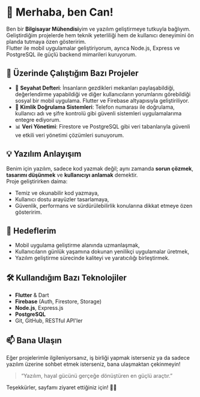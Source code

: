 # 👋 Merhaba, ben Can!

Ben bir **Bilgisayar Mühendisi**yim ve yazılım geliştirmeye tutkuyla bağlıyım. Geliştirdiğim projelerde hem teknik yeterliliği hem de kullanıcı deneyimini ön planda tutmaya özen gösteririm.  
Flutter ile mobil uygulamalar geliştiriyorum, ayrıca Node.js, Express ve PostgreSQL ile güçlü backend mimarileri kuruyorum.

## 🚀 Üzerinde Çalıştığım Bazı Projeler

- 📱 **Seyahat Defteri**: İnsanların gezdikleri mekanları paylaşabildiği, değerlendirme yapabildiği ve diğer kullanıcıların yorumlarını görebildiği sosyal bir mobil uygulama. Flutter ve Firebase altyapısıyla geliştiriliyor.
- 🔐 **Kimlik Doğrulama Sistemleri**: Telefon numarası ile doğrulama, kullanıcı adı ve şifre kontrolü gibi güvenli sistemleri uygulamalarıma entegre ediyorum.
- 📊 **Veri Yönetimi**: Firestore ve PostgreSQL gibi veri tabanlarıyla güvenli ve etkili veri yönetimi çözümleri sunuyorum.

## 💡 Yazılım Anlayışım

Benim için yazılım, sadece kod yazmak değil; aynı zamanda **sorun çözmek**, **tasarımı düşünmek** ve **kullanıcıyı anlamak** demektir.  
Proje geliştirirken daima:

- Temiz ve okunabilir kod yazmaya,
- Kullanıcı dostu arayüzler tasarlamaya,
- Güvenlik, performans ve sürdürülebilirlik konularına dikkat etmeye özen gösteririm.

## 🎯 Hedeflerim

- Mobil uygulama geliştirme alanında uzmanlaşmak,
- Kullanıcıların günlük yaşamına dokunan yenilikçi uygulamalar üretmek,
- Yazılım geliştirme sürecinde kaliteyi ve yaratıcılığı birleştirmek.

## 🛠️ Kullandığım Bazı Teknolojiler

- **Flutter** & Dart
- **Firebase** (Auth, Firestore, Storage)
- **Node.js**, Express.js
- **PostgreSQL**
- Git, GitHub, RESTful API'ler

## 📫 Bana Ulaşın

Eğer projelerimle ilgileniyorsanız, iş birliği yapmak isterseniz ya da sadece yazılım üzerine sohbet etmek isterseniz, bana ulaşmaktan çekinmeyin!

> “Yazılım, hayal gücünü gerçeğe dönüştüren en güçlü araçtır.”  

Teşekkürler, sayfamı ziyaret ettiğiniz için! 👨‍💻

